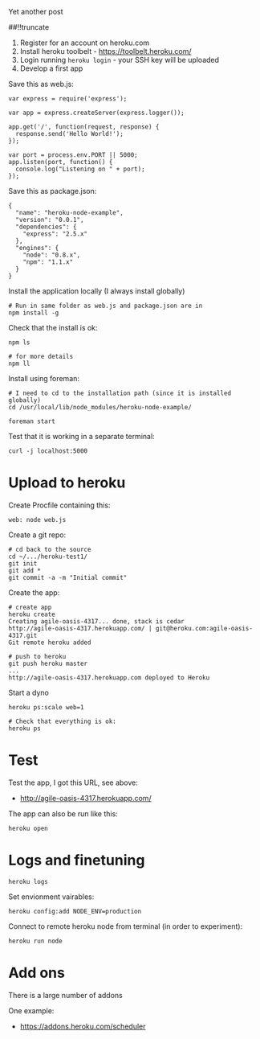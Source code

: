 Yet another post

[meta:author]: <> (Jonas Colmsjo)
[meta:title]: <> (Nodejs-on-heroku.md)
[meta:date]: <> (2012-01-01)
[meta:nested:key]: <> (Metadata value)

##!!truncate


1. Register for an account on heroku.com
1. Install heroku toolbelt - https://toolbelt.heroku.com/
1. Login running `heroku login` - your SSH key will be uploaded
1. Develop a first app

Save this as web.js:
```
var express = require('express');

var app = express.createServer(express.logger());

app.get('/', function(request, response) {
  response.send('Hello World!');
});

var port = process.env.PORT || 5000;
app.listen(port, function() {
  console.log("Listening on " + port);
});
```


Save this as package.json:
```
{
  "name": "heroku-node-example",
  "version": "0.0.1",
  "dependencies": {
    "express": "2.5.x"
  },
  "engines": {
    "node": "0.8.x",
    "npm": "1.1.x"
  }
}
```

Install the application locally (I always install globally)
```
# Run in same folder as web.js and package.json are in
npm install -g
```

Check that the install is ok:
```
npm ls 

# for more details
npm ll
```

Install using foreman:
```
# I need to cd to the installation path (since it is installed globally)
cd /usr/local/lib/node_modules/heroku-node-example/

foreman start
```

Test that it is working in a separate terminal:
```
curl -j localhost:5000
```

# Upload to heroku

Create Procfile containing this:
```
web: node web.js
```

Create a git repo:
```
# cd back to the source
cd ~/.../heroku-test1/
git init
git add *
git commit -a -m "Initial commit"
```

Create the app:
```
# create app
heroku create
Creating agile-oasis-4317... done, stack is cedar
http://agile-oasis-4317.herokuapp.com/ | git@heroku.com:agile-oasis-4317.git
Git remote heroku added

# push to heroku
git push heroku master
...
http://agile-oasis-4317.herokuapp.com deployed to Heroku
```

Start a dyno
```
heroku ps:scale web=1

# Check that everything is ok:
heroku ps
```

# Test

Test the app, I got this URL, see above:

 * http://agile-oasis-4317.herokuapp.com/

The app can also be run like this:
```
heroku open
```

# Logs and finetuning

```
heroku logs
```

Set envionment vairables:
```
heroku config:add NODE_ENV=production
```

Connect to remote heroku node from terminal (in order to experiment):
```
heroku run node
```

# Add ons

There is a large number of addons

One example:

 * https://addons.heroku.com/scheduler




